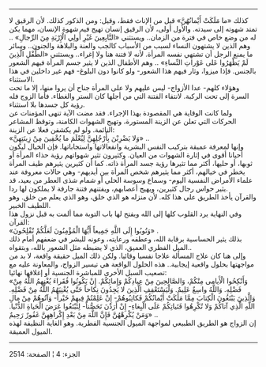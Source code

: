 ------------------------------------------------------------------------

كذلك «ما مَلَكَتْ أَيْمانُهُنَّ» قيل من الإناث فقط، وقيل: ومن الذكور كذلك. لأن
الرقيق لا تمتد شهوته إلى سيدته. والأول أولى، لأن الرقيق إنسان تهيج فيه
شهوة الإنسان، مهما يكن له من وضع خاص في فترة من الزمان.. ويستثني
«التَّابِعِينَ غَيْرِ أُولِي الْإِرْبَةِ مِنَ الرِّجالِ» .. وهم الذين لا يشتهون النساء لسبب
من الأسباب كالجب والعنة والبلاهة والجنون.. وسائر ما يمنع الرجل أن تشتهي
نفسه المرأة. لأنه لا فتنة هنا ولا إغراء.. ويستثني «الطِّفْلِ الَّذِينَ لَمْ يَظْهَرُوا
عَلى عَوْراتِ النِّساءِ» .. وهم الأطفال الذين لا يثير جسم المرأة فيهم الشعور
بالجنس. فإذا ميزوا، وثار فيهم هذا الشعور- ولو كانوا دون البلوغ- فهم غير
داخلين في هذا الاستثناء.  
وهؤلاء كلهم- عدا الأزواج- ليس عليهم ولا على المرأة جناح أن يروا منها،
إلا ما تحت السرة إلى تحت الركبة. لانتفاء الفتنة التي من أجلها كان الستر
والغطاء. فأما الزوج فله رؤية كل جسدها بلا استثناء.  
ولما كانت الوقاية هي المقصودة بهذا الإجراء. فقد مضت الآية تنهى المؤمنات
عن الحركات التي تعلن عن الزينة المستورة، وتهيج الشهوات الكامنة، وتوقظ
المشاعر النائمة. ولو لم يكشفن فعلا عن الزينة:  
«وَلا يَضْرِبْنَ بِأَرْجُلِهِنَّ لِيُعْلَمَ ما يُخْفِينَ مِنْ زِينَتِهِنَّ» ..  
وإنها لمعرفة عميقة بتركيب النفس البشرية وانفعالاتها واستجاباتها. فإن
الخيال ليكون أحيانا أقوى في إثارة الشهوات من العيان. وكثيرون تثير
شهواتهم رؤية حذاء المرأة أو ثوبها، أو حليها، أكثر مما تثيرها رؤية جسد
المرأة ذاته. كما أن كثيرين يثيرهم طيف المرأة يخطر في خيالهم، أكثر مما
يثيرهم شخص المرأة بين أيديهم- وهي حالات معروفة عند علماء الأمراض النفسية
اليوم- وسماع وسوسة الحلي أو شمام شذى العطر من بعيد، قد يثير حواس رجال
كثيرين، ويهيج أعصابهم، ويفتنهم فتنة جارفة لا يملكون لها ردا.  
والقرآن يأخذ الطريق على هذا كله. لأن منزله هو الذي خلق، وهو الذي يعلم من
خلق. وهو اللطيف الخبير.  
وفي النهاية يرد القلوب كلها إلى الله ويفتح لها باب التوبة مما ألمت به
قبل نزول هذا القرآن:  
«وَتُوبُوا إِلَى اللَّهِ جَمِيعاً أَيُّهَا الْمُؤْمِنُونَ لَعَلَّكُمْ تُفْلِحُونَ» .  
بذلك يثير الحساسية برقابة الله، وعطفه ورعايته، وعونه للبشر في ضعفهم أمام
ذلك الميل الفطري العميق، الذي لا يضبطه مثل الشعور بالله، وبتقواه..  
وإلى هنا كان علاج المسألة علاجا نفسيا وقائيا. ولكن ذلك الميل حقيقة
واقعة، لا بد من مواجهتها بحلول واقعية إيجابية.. هذه الحلول الواقعة هي
تيسير الزواج، والمعاونة عليه مع تصعيب السبل الأخرى للمباشرة الجنسية أو
إغلاقها نهائيا:  
«وَأَنْكِحُوا الْأَيامى مِنْكُمْ، وَالصَّالِحِينَ مِنْ عِبادِكُمْ وَإِمائِكُمْ. إِنْ يَكُونُوا فُقَراءَ
يُغْنِهِمُ اللَّهُ مِنْ فَضْلِهِ. وَاللَّهُ واسِعٌ عَلِيمٌ. وَلْيَسْتَعْفِفِ الَّذِينَ لا يَجِدُونَ نِكاحاً حَتَّى
يُغْنِيَهُمُ اللَّهُ مِنْ فَضْلِهِ. وَالَّذِينَ يَبْتَغُونَ الْكِتابَ مِمَّا مَلَكَتْ أَيْمانُكُمْ فَكاتِبُوهُمْ- إِنْ
عَلِمْتُمْ فِيهِمْ خَيْراً- وَآتُوهُمْ مِنْ مالِ اللَّهِ الَّذِي آتاكُمْ وَلا تُكْرِهُوا فَتَياتِكُمْ عَلَى
الْبِغاءِ- إِنْ أَرَدْنَ تَحَصُّناً- لِتَبْتَغُوا عَرَضَ الْحَياةِ الدُّنْيا. وَمَنْ يُكْرِهْهُنَّ فَإِنَّ اللَّهَ مِنْ
بَعْدِ إِكْراهِهِنَّ غَفُورٌ رَحِيمٌ» ..  
إن الزواج هو الطريق الطبيعي لمواجهة الميول الجنسية الفطرية. وهو الغاية
النظيفة لهذه الميول العميقة.

------------------------------------------------------------------------

الجزء: 4 ¦ الصفحة: 2514
